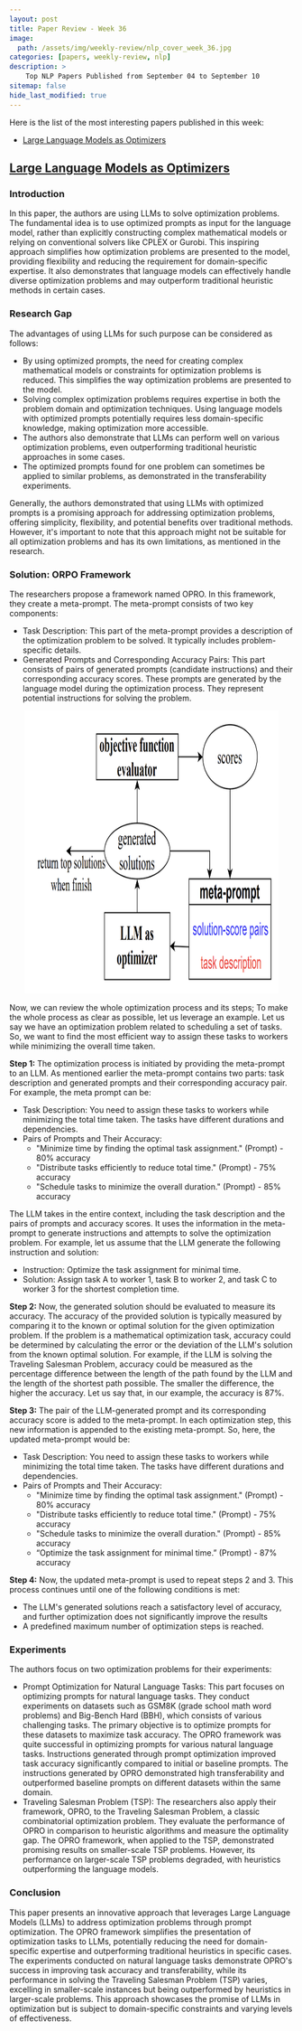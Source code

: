 ```yaml
---
layout: post
title: Paper Review - Week 36
image: 
  path: /assets/img/weekly-review/nlp_cover_week_36.jpg
categories: [papers, weekly-review, nlp]
description: >
    Top NLP Papers Published from September 04 to September 10
sitemap: false
hide_last_modified: true
---
```


Here is the list of the most interesting papers published in this week:
* [Large Language Models as Optimizers][orpoSum]


## [Large Language Models as Optimizers][orpoPaper]
 



### Introduction

In this paper, the authors are using LLMs to solve optimization problems. The fundamental idea is to use optimized prompts as input for the language model, rather than explicitly constructing complex mathematical models or relying on conventional solvers like CPLEX or Gurobi. This inspiring approach simplifies how optimization problems are presented to the model, providing flexibility and reducing the requirement for domain-specific expertise. It also demonstrates that language models can effectively handle diverse optimization problems and may outperform traditional heuristic methods in certain cases.


### Research Gap

The advantages of using LLMs for such purpose can be considered as follows:

- By using optimized prompts, the need for creating complex mathematical models or constraints for optimization problems is reduced. This simplifies the way optimization problems are presented to the model.
- Solving complex optimization problems requires expertise in both the problem domain and optimization techniques. Using language models with optimized prompts potentially requires less domain-specific knowledge, making optimization more accessible.
- The authors also demonstrate that LLMs can perform well on various optimization problems, even outperforming traditional heuristic approaches in some cases.
- The optimized prompts found for one problem can sometimes be applied to similar problems, as demonstrated in the transferability experiments.

Generally, the authors demonstrated that using LLMs with optimized prompts is a promising approach for addressing optimization problems, offering simplicity, flexibility, and potential benefits over traditional methods. However, it's important to note that this approach might not be suitable for all optimization problems and has its own limitations, as mentioned in the research.





### Solution: ORPO Framework

The researchers propose a framework named OPRO. In this framework, they create a meta-prompt. The meta-prompt consists of two key components:
* Task Description: This part of the meta-prompt provides a description of the optimization problem to be solved. It typically includes problem-specific details.
* Generated Prompts and Corresponding Accuracy Pairs: This part consists of pairs of generated prompts (candidate instructions) and their corresponding accuracy scores. These prompts are generated by the language model during the optimization process. They represent potential instructions for solving the problem.


<p style="text-align:center;"><img src="/assets/img/weekly-review/orpo_framework_architecture.png" alt="The Architecture" width="450" height="500"></p>


Now, we can review the whole optimization process and its steps; To make the whole process as clear as possible, let us leverage an example. Let us say we have an optimization problem related to scheduling a set of tasks. So, we want to find the most efficient way to assign these tasks to workers while minimizing the overall time taken.

**Step 1:** The optimization process is initiated by providing the meta-prompt to an LLM. As mentioned earlier the meta-prompt contains two parts: task description and generated prompts and their corresponding accuracy pair. For example, the meta prompt can be:
- Task Description: You need to assign these tasks to workers while minimizing the total time taken. The tasks have different durations and dependencies.
- Pairs of Prompts and Their Accuracy: 
    - "Minimize time by finding the optimal task assignment." (Prompt) - 80% accuracy
    - "Distribute tasks efficiently to reduce total time." (Prompt) - 75% accuracy
    - "Schedule tasks to minimize the overall duration." (Prompt) - 85% accuracy

The LLM takes in the entire context, including the task description and the pairs of prompts and accuracy scores. It uses the information in the meta-prompt to generate instructions and attempts to solve the optimization problem. For example, let us assume that the LLM generate the following instruction and solution:
- Instruction: Optimize the task assignment for minimal time.
- Solution: Assign task A to worker 1, task B to worker 2, and task C to worker 3 for the shortest completion time.



**Step 2:** Now, the generated solution should be evaluated to measure its accuracy. The accuracy of the provided solution is typically measured by comparing it to the known or optimal solution for the given optimization problem. If the problem is a mathematical optimization task, accuracy could be determined by calculating the error or the deviation of the LLM's solution from the known optimal solution. For example, if the LLM is solving the Traveling Salesman Problem, accuracy could be measured as the percentage difference between the length of the path found by the LLM and the length of the shortest path possible. The smaller the difference, the higher the accuracy. Let us say that, in our example, the accuracy is 87%.


**Step 3:** The pair of the LLM-generated prompt and its corresponding accuracy score is added to the meta-prompt. In each optimization step, this new information is appended to the existing meta-prompt. So, here, the updated meta-prompt would be:
- Task Description: You need to assign these tasks to workers while minimizing the total time taken. The tasks have different durations and dependencies.
- Pairs of Prompts and Their Accuracy: 
    - "Minimize time by finding the optimal task assignment." (Prompt) - 80% accuracy
    - "Distribute tasks efficiently to reduce total time." (Prompt) - 75% accuracy
    - "Schedule tasks to minimize the overall duration." (Prompt) - 85% accuracy
    - “Optimize the task assignment for minimal time.” (Prompt) - 87% accuracy

**Step 4:** Now, the updated meta-prompt is used to repeat steps 2 and 3. This process continues until one of the following conditions is met:
- The LLM's generated solutions reach a satisfactory level of accuracy, and further optimization does not significantly improve the results
- A predefined maximum number of optimization steps is reached.




### Experiments


The authors focus on two optimization problems for their experiments:
* Prompt Optimization for Natural Language Tasks: This part focuses on optimizing prompts for natural language tasks. They conduct experiments on datasets such as GSM8K (grade school math word problems) and Big-Bench Hard (BBH), which consists of various challenging tasks. The primary objective is to optimize prompts for these datasets to maximize task accuracy. The OPRO framework was quite successful in optimizing prompts for various natural language tasks. Instructions generated through prompt optimization improved task accuracy significantly compared to initial or baseline prompts. The instructions generated by OPRO demonstrated high transferability and outperformed baseline prompts on different datasets within the same domain. 
* Traveling Salesman Problem (TSP): The researchers also apply their framework, OPRO, to the Traveling Salesman Problem, a classic combinatorial optimization problem. They evaluate the performance of OPRO in comparison to heuristic algorithms and measure the optimality gap. The OPRO framework, when applied to the TSP, demonstrated promising results on smaller-scale TSP problems. However, its performance on larger-scale TSP problems degraded, with heuristics outperforming the language models.



### Conclusion

This paper presents an innovative approach that leverages Large Language Models (LLMs) to address optimization problems through prompt optimization. The OPRO framework simplifies the presentation of optimization tasks to LLMs, potentially reducing the need for domain-specific expertise and outperforming traditional heuristics in specific cases. The experiments conducted on natural language tasks demonstrate OPRO's success in improving task accuracy and transferability, while its performance in solving the Traveling Salesman Problem (TSP) varies, excelling in smaller-scale instances but being outperformed by heuristics in larger-scale problems. This approach showcases the promise of LLMs in optimization but is subject to domain-specific constraints and varying levels of effectiveness.



[orpoPaper]: https://arxiv.org/pdf/2309.03409.pdf
[orpoSum]: /papers/weekly-review/nlp/2023-09-10-week-36/#large-language-models-as-optimizers

